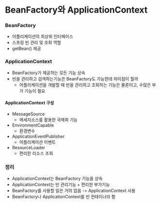 # BeanFactory와 ApplicationContext


### BeanFactory
* 어플리케이션의 최상위 인터페이스
* 스프링 빈 관리 및 조회 역할
* getBean() 제공



### ApplicationContext
* BeanFactory가 제공하는 모든 기능 상속
* 빈을 관리하고 검색하는기능은 BeanFactory도 가능한데 차이점이 뭘까
  * 어플리케이션을 개발할 때 빈을 관리하고 조회하는 기능은 물론이고, 수많은 부가 기능이 필요

#### ApplicationContext 구성

* MessageSource
  * 메세지소스를 활용한 국제화 기능
* EnvironmentCapable
  * 환경변수
* ApplicationEventPublisher
  * 어플리케이션 이벤트
* ResourceLoader
  * 편리한 리소스 조회




### 정리
* ApplicationContext는 BeanFactory 기능을 상속
* ApplicationContext는 빈 관리기능 + 편리한 부가기능
* BeanFactory를 사용할 일은 거의 없음 -> ApplicationContext 사용
* BeanFactory나 ApplicationContext를 빈 컨테이너라 함